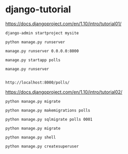 # django-tutorial

https://docs.djangoproject.com/en/1.10/intro/tutorial01/

    django-admin startproject mysite

    python manage.py runserver

    manage.py runserver 0.0.0.0:8000

    manage.py startapp polls

    manage.py runserver


    http://localhost:8000/polls/

https://docs.djangoproject.com/en/1.10/intro/tutorial02/

    python manage.py migrate

    python manage.py makemigrations polls

    python manage.py sqlmigrate polls 0001

    python manage.py migrate

    python manage.py shell

    python manage.py createsuperuser
